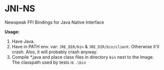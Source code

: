 # JNI-NS
Newspeak FFI Bindings for Java Native Interface

**Usage:**
1. Have Java.
2. Have in PATH env. var: `JRE_DIR/bin` & `JRE_DIR/bin/client`. Otherwise it'll crash. Also, it will probably crash anyway.
3. Compile \*.java and place class files in directory `bin` next to the Image. The classpath used by tests is `.\bin`
